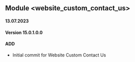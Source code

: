 ## Module <website_custom_contact_us>

#### 13.07.2023
#### Version 15.0.1.0.0
#### ADD

- Initial commit for Website Custom Contact Us